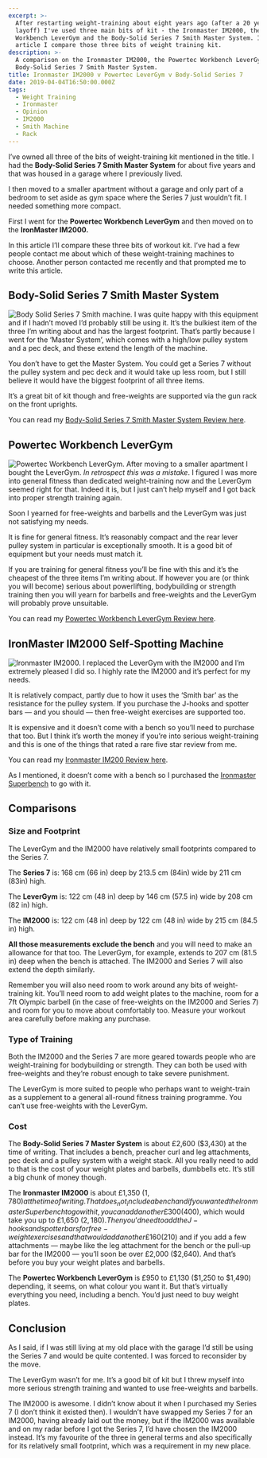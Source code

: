 ```yaml
---
excerpt: >-
  After restarting weight-training about eight years ago (after a 20 year
  layoff) I've used three main bits of kit - the Ironmaster IM2000, the Powertec
  Workbench LeverGym and the Body-Solid Series 7 Smith Master System. In this
  article I compare those three bits of weight training kit.
description: >-
  A comparison on the Ironmaster IM2000, the Powertec Workbench LeverGym and the
  Body-Solid Series 7 Smith Master System.
title: Ironmaster IM2000 v Powertec LeverGym v Body-Solid Series 7
date: 2019-04-04T16:50:00.000Z
tags:
  - Weight Training
  - Ironmaster
  - Opinion
  - IM2000
  - Smith Machine
  - Rack
---
```

I’ve owned all three of the bits of weight-training kit mentioned in the title. I had the **Body-Solid Series 7 Smith Master System** for about five years and that was housed in a garage where I previously lived. 

I then moved to a smaller apartment without a garage and only part of a bedroom to set aside as gym space where the Series 7 just wouldn’t fit. I needed something more compact.

First I went for the **Powertec Workbench LeverGym** and then moved on to the **IronMaster IM2000.**

In this article I’ll compare these three bits of workout kit. I’ve had a few people contact me about which of these weight-training machines to choose. Another person contacted me recently and that prompted me to write this article.

## Body-Solid Series 7 Smith Master System

![Body Solid Series 7 Smith machine.](/assets/images/posts/2019/04/2019-04-04-series-7.png "class=s25 left|@itemprop=image")
I was quite happy with this equipment and if I hadn’t moved I’d probably still be using it. It’s the bulkiest item of the three I’m writing about and has the largest footprint. That’s partly because I went for the ‘Master System’, which comes with a high/low pulley system and a pec deck, and these extend the length of the machine.

You don’t have to get the Master System. You could get a Series 7 without the pulley system and pec deck and it would take up less room, but I still believe it would have the biggest footprint of all three items.

It’s a great bit of kit though and free-weights are supported via the gun rack on the front uprights.  

You can read my [Body-Solid Series 7 Smith Master System Review here](/body-solid-series-7-smith-master-system-review).

## Powertec Workbench LeverGym

![Powertec Workbench LeverGym.](/assets/images/posts/2019/04/2019-04-04-levergym.png "class=s25 left|@itemprop=image")
After moving to a smaller apartment I bought the LeverGym. _In retrospect this was a mistake_. I figured I was more into general fitness than dedicated weight-training now and the LeverGym seemed right for that. Indeed it is, but I just can’t help myself and I got back into proper strength training again.

Soon I yearned for free-weights and barbells and the LeverGym was just not satisfying my needs.

It is fine for general fitness. It’s reasonably compact and the rear lever pulley system in particular is exceptionally smooth. It is a good bit of equipment but your needs must match it.

If you are training for general fitness you’ll be fine with this and it’s the cheapest of the three items I’m writing about. If however you are (or think you will become) serious about powerlifting, bodybuilding or strength training then you will yearn for barbells and free-weights and the LeverGym will probably prove unsuitable.

You can read my [Powertec Workbench LeverGym Review here](/powertec-workbench-levergym-review).

## IronMaster IM2000 Self-Spotting Machine

![Ironmaster IM2000.](/assets/images/posts/2019/04/2019-04-04-im2000.png "class=s25 left|@itemprop=image")
I replaced the LeverGym with the IM2000 and I’m extremely pleased I did so. I highly rate the IM2000 and it’s perfect for my needs.

It is relatively compact, partly due to how it uses the ‘Smith bar’ as the resistance for the pulley system. If you purchase the J-hooks and spotter bars — and you should — then free-weight exercises are supported too.

It is expensive and it doesn’t come with a bench so you’ll need to purchase that too. But I think it’s worth the money if you’re into serious weight-training and this is one of the things that rated a rare five star review from me.

You can read my [Ironmaster IM200 Review here](/ironmaster-im2000-review-awesome-essentially).

As I mentioned, it doesn’t come with a bench so I purchased the [Ironmaster Superbench](/ironmaster-super-bench-review) to go with it.

## Comparisons

### Size and Footprint

The LeverGym and the IM2000 have relatively small footprints compared to the Series 7.

The **Series 7** is: 168 cm (66 in) deep by 213.5 cm (84in) wide by 211 cm (83in) high.

The **LeverGym** is: 122 cm (48 in) deep by 146 cm (57.5 in) wide by 208 cm (82 in) high.

The **IM2000** is: 122 cm (48 in) deep by 122 cm (48 in) wide by 215 cm (84.5 in) high.


**All those measurements exclude the bench** and you will need to make an allowance for that too. The LeverGym, for example, extends to 207 cm (81.5 in) deep when the bench is attached. The IM2000 and Series 7 will also extend the depth similarly.

Remember you will also need room to work around any bits of weight-training kit. You’ll need room to add weight plates to the machine, room for a 7ft Olympic barbell (in the case of free-weights on the IM2000 and Series 7) and room for you to move about comfortably too. Measure your workout area carefully before making any purchase.

### Type of Training

Both the IM2000 and the Series 7 are more geared towards people who are weight-training for bodybuilding or strength. They can both be used with free-weights and they’re robust enough to take severe punishment.

The LeverGym is more suited to people who perhaps want to weight-train as a supplement to a general all-round fitness training programme. You can’t use free-weights with the LeverGym.

### Cost

The **Body-Solid Series 7 Master System** is about £2,600 ($3,430) at the time of writing. That includes a bench, preacher curl and leg attachments, pec deck and a pulley system with a weight stack. All you really need to add to that is the cost of your weight plates and barbells, dumbbells etc. It’s still a big chunk of money though.

The **Ironmaster IM2000** is about £1,350 ($1,780) at the time of writing. That does _not_ include a bench and if you wanted the Ironmaster Superbench to go with it, you can add another £300 ($400), which would take you up to £1,650 ($2,180). Then you’d need to add the J-hooks and spotter bars for free-weight exercises and that would add another £160 ($210) and if you add a few attachments — maybe like the leg attachment for the bench or the pull-up bar for the IM2000 — you’ll soon be over £2,000 ($2,640). And that’s before you buy your weight plates and barbells.

The **Powertec Workbench LeverGym** is £950 to £1,130 ($1,250 to $1,490) depending, it seems, on what colour you want it. But that’s virtually everything you need, including a bench. You’d just need to buy weight plates.

## Conclusion

As I said, if I was still living at my old place with the garage I’d still be using the Series 7 and would be quite contented. I was forced to reconsider by the move.

The LeverGym wasn’t for me. It’s a good bit of kit but I threw myself into more serious strength training and wanted to use free-weights and barbells.

The IM2000 is awesome. I didn’t know about it when I purchased my Series 7 (I don’t think it existed then). I wouldn’t have swapped my Series 7 for an IM2000, having already laid out the money, but if the IM2000 was available and on my radar before I got the Series 7, I’d have chosen the IM2000 instead. It’s my favourite of the three in general terms and also specifically for its relatively small footprint, which was a requirement in my new place. 
